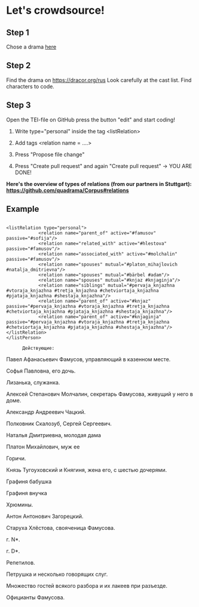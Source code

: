 # Let's crowdsource!

## Step 1

Chose a drama [here](https://github.com/alexdyul/XML_DH?fbclid=IwAR3fR7SUWv7OlIKlyjvO7VUP0HLJlSS-CP7ZzM2OCZPJEWKmo6RJ5Fhc9Jk)

## Step 2

Find the drama on <https://dracor.org/rus>
Look carefully at the cast list. Find characters to code.

## Step 3

Open the TEI-file on GitHub press the button "edit" and start coding!

1. Write type="personal" inside the tag \<listRelation>

2. Add tags \<relation name = ....>

3. Press "Propose file change"

4. Press "Create pull request" and again "Create pull request" -> YOU ARE DONE!

__Here's the overview of types of relations (from our partners in Stuttgart): https://github.com/quadrama/Corpus#relations__

## Example

```

<listRelation type="personal">
            <relation name="parent_of" active="#famusov" passive="#sofija"/>
            <relation name="related_with" active="#hlestova" passive="#famusov"/>
            <relation name="associated_with" active="#molchalin" passive="#famusov"/>
            <relation name="spouses" mutual="#platon_mihajlovich #natalja_dmitrievna"/>
            <relation name="spouses" mutual="#bärbel #adam"/>
            <relation name="spouses" mutual="#knjaz #knjaginja"/>
            <relation name="siblings" mutual="#pervaja_knjazhna #vtoraja_knjazhna #tretja_knjazhna #chetviortaja_knjazhna #pjataja_knjazhna #shestaja_knjazhna"/>
            <relation name="parent_of" active="#knjaz" passive="#pervaja_knjazhna #vtoraja_knjazhna #tretja_knjazhna #chetviortaja_knjazhna #pjataja_knjazhna #shestaja_knjazhna"/>
            <relation name="parent_of" active="#knjaginja" passive="#pervaja_knjazhna #vtoraja_knjazhna #tretja_knjazhna #chetviortaja_knjazhna #pjataja_knjazhna #shestaja_knjazhna"/>
</listRelation>
</listPerson>
```
          
          Действующие:
Павел Афанасьевич Фамусов, управляющий в казенном месте.

Софья Павловна, его дочь.

Лизанька, служанка.

Алексей Степанович Молчалин, секретарь Фамусова, живущий у него в доме.

Александр Андреевич Чацкий.

Полковник Скалозуб, Сергей Сергеевич.

Наталья Дмитриевна, молодая дама

Платон Михайлович, муж ее

Горичи.

Князь Тугоуховский и Княгиня, жена его, с шестью дочерями.

Графиня бабушка

Графиня внучка

Хрюмины.

Антон Антонович Загорецкий.

Старуха Хлёстова, свояченица Фамусова.

г. N*.

г. D*.

Репетилов.

Петрушка и несколько говорящих слуг.

Множество гостей всякого разбора и их лакеев при разъезде.

Официанты Фамусова.
